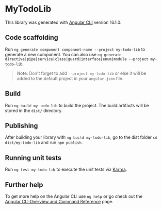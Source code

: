 # MyTodoLib

This library was generated with [Angular CLI](https://github.com/angular/angular-cli) version 16.1.0.

## Code scaffolding

Run `ng generate component component-name --project my-todo-lib` to generate a new component. You can also use `ng generate directive|pipe|service|class|guard|interface|enum|module --project my-todo-lib`.
> Note: Don't forget to add `--project my-todo-lib` or else it will be added to the default project in your `angular.json` file. 

## Build

Run `ng build my-todo-lib` to build the project. The build artifacts will be stored in the `dist/` directory.

## Publishing

After building your library with `ng build my-todo-lib`, go to the dist folder `cd dist/my-todo-lib` and run `npm publish`.

## Running unit tests

Run `ng test my-todo-lib` to execute the unit tests via [Karma](https://karma-runner.github.io).

## Further help

To get more help on the Angular CLI use `ng help` or go check out the [Angular CLI Overview and Command Reference](https://angular.io/cli) page.
